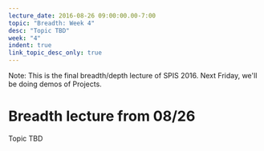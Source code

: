```yaml
---
lecture_date: 2016-08-26 09:00:00.00-7:00
topic: "Breadth: Week 4"
desc: "Topic TBD"
week: "4"
indent: true
link_topic_desc_only: true
---
```


Note: This is the final breadth/depth lecture of SPIS 2016. Next
Friday, we'll be doing demos of Projects.

# Breadth lecture from 08/26

Topic TBD


